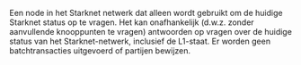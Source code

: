 Een node in het Starknet netwerk dat alleen wordt gebruikt om de huidige Starknet status op te vragen. Het kan onafhankelijk (d.w.z. zonder aanvullende knooppunten te vragen) antwoorden op vragen over de huidige status van het Starknet-netwerk, inclusief de L1-staat. Er worden geen batchtransacties uitgevoerd of partijen bewijzen.